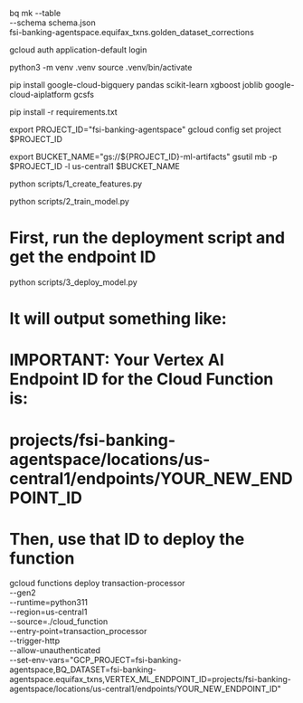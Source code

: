 bq mk --table \
    --schema schema.json \
    fsi-banking-agentspace.equifax_txns.golden_dataset_corrections


gcloud auth application-default login

python3 -m venv .venv
source .venv/bin/activate

pip install google-cloud-bigquery pandas scikit-learn xgboost joblib google-cloud-aiplatform gcsfs

pip install -r requirements.txt

export PROJECT_ID="fsi-banking-agentspace"
gcloud config set project $PROJECT_ID

export BUCKET_NAME="gs://${PROJECT_ID}-ml-artifacts"
gsutil mb -p $PROJECT_ID -l us-central1 $BUCKET_NAME


python scripts/1_create_features.py

python scripts/2_train_model.py

# First, run the deployment script and get the endpoint ID
python scripts/3_deploy_model.py

#
# It will output something like:
# IMPORTANT: Your Vertex AI Endpoint ID for the Cloud Function is:
# projects/fsi-banking-agentspace/locations/us-central1/endpoints/YOUR_NEW_ENDPOINT_ID
#

# Then, use that ID to deploy the function
gcloud functions deploy transaction-processor \
  --gen2 \
  --runtime=python311 \
  --region=us-central1 \
  --source=./cloud_function \
  --entry-point=transaction_processor \
  --trigger-http \
  --allow-unauthenticated \
  --set-env-vars="GCP_PROJECT=fsi-banking-agentspace,BQ_DATASET=fsi-banking-agentspace.equifax_txns,VERTEX_ML_ENDPOINT_ID=projects/fsi-banking-agentspace/locations/us-central1/endpoints/YOUR_NEW_ENDPOINT_ID"
